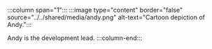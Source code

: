 :::column span="1":::
:::image type="content" border="false" source="../../shared/media/andy.png" alt-text="Cartoon depiction of Andy.":::

Andy is the development lead.
:::column-end:::